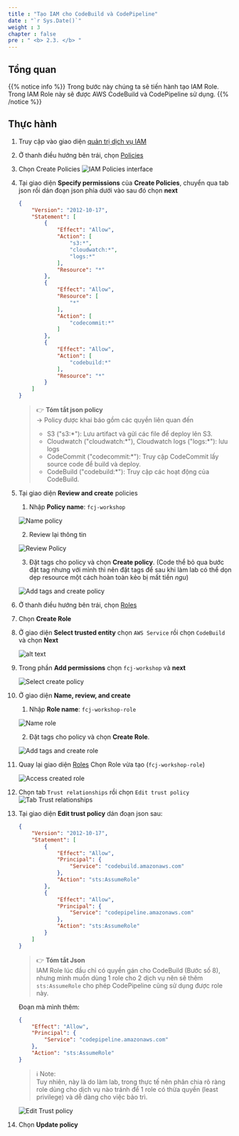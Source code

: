```yaml
---
title : "Tạo IAM cho CodeBuild và CodePipeline"
date : "`r Sys.Date()`"
weight : 3
chapter : false
pre : " <b> 2.3. </b> "
---
```

## Tổng quan

{{% notice info %}}
Trong bước này chúng ta sẽ tiến hành tạo IAM Role. Trong IAM Role này sẽ được AWS CodeBuild và CodePipeline sử dụng.
{{% /notice %}}

## Thực hành
1. Truy cập vào giao diện [quản trị dịch vụ IAM](https://console.aws.amazon.com/iam/home)
1. Ở thanh điều hướng bên trái, chọn [Policies](https://console.aws.amazon.com/iam/home#/policies) 
1. Chọn Create Policies
	![IAM Policies interface](/images/2-prerequiste/2.3-iam-role/2.3.1-iam-policies.png)
1. Tại giao diện **Specify permissions** của **Create Policies**, chuyển qua tab json rồi dán đoạn json phía dưới vào sau đó chọn **next**

    ```json
	{
		"Version": "2012-10-17",
		"Statement": [
			{
				"Effect": "Allow",
				"Action": [
					"s3:*",
					"cloudwatch:*",
					"logs:*"
				],
				"Resource": "*"
			},
			{
				"Effect": "Allow",
				"Resource": [
					"*"
				],
				"Action": [
					"codecommit:*"
				]
			},
			{
				"Effect": "Allow",
				"Action": [
					"codebuild:*"
				],
				"Resource": "*"
			}
		]
	}
	```

	> 👉 **Tóm tắt json policy**    
	> -> Policy được khai báo gồm các quyền liên quan đến 
	> - S3 ("s3:\*"): Lưu artifact và gửi các file để deploy lên S3.
	> - Cloudwatch ("cloudwatch:\*"), Cloudwatch logs ("logs:\*"): lưu logs
	> - CodeCommit ("codecommit:\*"): Truy cập CodeCommit lấy source code để build và deploy.
	> - CodeBuild ("codebuild:\*"): Truy cập các hoạt động của CodeBuild.


1. Tại giao diện **Review and create** policies

   1. Nhập **Policy name**: `fcj-workshop`
   
   ![Name policy](/images/2-prerequiste/2.3-iam-role/2.3.2-iam-policies.png)
   
   2. Review lại thông tin 
   
   ![Review Policy](/images/2-prerequiste/2.3-iam-role/2.3.3-iam-policies.png)
   
   3. Đặt tags cho policy và chọn **Create policy**. (Code thể bỏ qua bước đặt tag nhưng với mình thì nên đặt tags để sau khi làm lab có thể dọn dẹp resource một cách hoàn toàn kẻo bị mất tiền *ngu*)
   
   ![Add tags and create policy](/images/2-prerequiste/2.3-iam-role/2.3.4-iam-policies.png)

3. Ở thanh điều hướng bên trái, chọn [Roles](https://console.aws.amazon.com/iam/home#/roles) 

5. Chọn **Create Role**

7. Ở giao diện **Select trusted entity** chọn `AWS Service` rồi chọn `CodeBuild` và chọn **Next**

	![alt text](/images/2-prerequiste/2.3-iam-role/2.3.5-iam-roles.png)

9. Trong phần **Add permissions** chọn `fcj-workshop` và **next**
	
	![Select create policy](/images/2-prerequiste/2.3-iam-role/2.3.6-iam-roles.png)

10. Ở giao diện **Name, review, and create**
    
	1. Nhập **Role name**: `fcj-workshop-role`
	
	![Name role](/images/2-prerequiste/2.3-iam-role/2.3.7-iam-roles.png)
	
	2. Đặt tags cho policy và chọn **Create Role**.
	
	![Add tags and create role](/images/2-prerequiste/2.3-iam-role/2.3.8-iam-roles.png)

11. Quay lại giao diện [Roles](https://console.aws.amazon.com/iam/home#/roles) Chọn Role vừa tạo (`fcj-workshop-role`)
	
	![Access created role](/images/2-prerequiste/2.3-iam-role/2.3.9-iam-roles.png)

12. Chọn tab `Trust relationships` rồi chọn `Edit trust policy`
	![Tab Trust relationships](/images/2-prerequiste/2.3-iam-role/2.3.10-iam-roles.png)

13. Tại giao diện **Edit trust policy** dán đoạn json sau:
	
	```json
	{
		"Version": "2012-10-17",
		"Statement": [
			{
				"Effect": "Allow",
				"Principal": {
					"Service": "codebuild.amazonaws.com"
				},
				"Action": "sts:AssumeRole"
			},
			{
				"Effect": "Allow",
				"Principal": {
					"Service": "codepipeline.amazonaws.com"
				},
				"Action": "sts:AssumeRole"
			}
		]
	}
	```
	
	> 👉 **Tóm tắt Json**   
	IAM Role lúc đầu chỉ có quyền gán cho CodeBuild (Bước số 8), nhưng mình muốn dùng 1 role cho 2 dịch vụ nên sẽ thêm `sts:AssumeRole` cho phép CodePipeline cũng sử dụng được role này.     

	Đoạn mà mình thêm:
	```json
	{
		"Effect": "Allow",
		"Principal": {
			"Service": "codepipeline.amazonaws.com"
		},
		"Action": "sts:AssumeRole"
	}
	```
	
	> ℹ️ Note:    
	Tuy nhiên, này là do làm lab, trong thực tế nên phân chia rõ ràng role dùng cho dịch vụ nào tránh để 1 role có thừa quyền (least privilege) và dễ dàng cho việc bảo trì.

	![Edit Trust policy](/images/2-prerequiste/2.3-iam-role/2.3.11-iam-roles.png)

14. Chọn **Update policy**